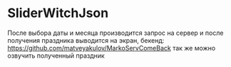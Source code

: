 # SliderWitchJson
После выбора даты и месяца производится запрос на сервер и после получения праздника выводится на экран,
бекенд: https://github.com/matveyakulov/MarkoServComeBack
так же можно озвучить полученный праздник